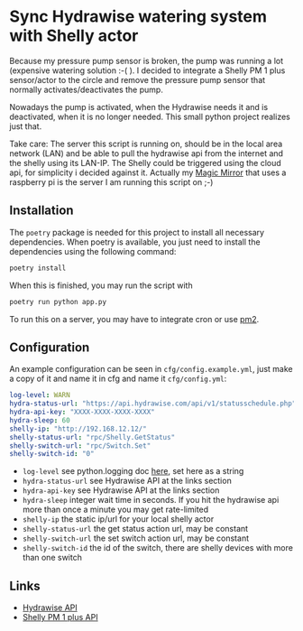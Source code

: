 # Sync Hydrawise watering system with Shelly actor

Because my pressure pump sensor is broken, the pump was running a lot (expensive watering solution :-( ). I decided to integrate a Shelly PM 1 plus sensor/actor to the circle and remove the pressure pump sensor that normally activates/deactivates the pump.

Nowadays the pump is activated, when the Hydrawise needs it and is deactivated, when it is no longer needed. This small python project realizes just that.

Take care: The server this script is running on, should be in the local area network (LAN) and be able to pull the hydrawise api from the internet and the shelly using its LAN-IP. The Shelly could be triggered using the cloud api, for simplicity i decided against it. Actually my [Magic Mirror](https://github.com/stefanjacobs/MagicMirror) that uses a raspberry pi is the server I am running this script on ;-)

## Installation

The `poetry` package is needed for this project to install all necessary dependencies. When poetry is available, you just need to install the dependencies using the following command:

```bash
poetry install
```

When this is finished, you may run the script with

```bash
poetry run python app.py
```

To run this on a server, you may have to integrate cron or use [pm2](https://pm2.keymetrics.io/).

## Configuration

An example configuration can be seen in `cfg/config.example.yml`, just make a copy of it and name it in cfg and name it `cfg/config.yml`:

```yaml
log-level: WARN
hydra-status-url: "https://api.hydrawise.com/api/v1/statusschedule.php"
hydra-api-key: "XXXX-XXXX-XXXX-XXXX"
hydra-sleep: 60
shelly-ip: "http://192.168.12.12/"
shelly-status-url: "rpc/Shelly.GetStatus"
shelly-switch-url: "rpc/Switch.Set"
shelly-switch-id: "0"
```

- `log-level` see python.logging doc [here](https://docs.python.org/3/howto/logging.html#logging-levels), set here as a string
- `hydra-status-url` see Hydrawise API at the links section
- `hydra-api-key` see Hydrawise API at the links section
- `hydra-sleep` integer wait time in seconds. If you hit the hydrawise api more than once a minute you may get rate-limited
- `shelly-ip` the static ip/url for your local shelly actor
- `shelly-status-url` the get status action url, may be constant
- `shelly-switch-url` the set switch action url, may be constant
- `shelly-switch-id` the id of the switch, there are shelly devices with more than one switch

## Links

- [Hydrawise API](https://support.hydrawise.com/hc/en-us/article_attachments/360058265154/Hydrawise_REST_API.pdf)
- [Shelly PM 1 plus API](https://shelly-api-docs.shelly.cloud/gen2/ComponentsAndServices/Switch#switchset)
